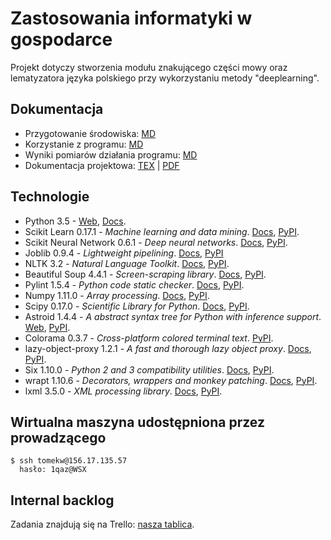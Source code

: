 # Zastosowania informatyki w gospodarce

Projekt dotyczy stworzenia modułu znakującego części mowy oraz lematyzatora języka polskiego przy wykorzystaniu metody "deeplearning".


## Dokumentacja
- Przygotowanie środowiska: [MD](docs/installation.md)
- Korzystanie z programu: [MD](docs/usage.md)
- Wyniki pomiarów działania programu: [MD](docs/results.md)
- Dokumentacja projektowa: [TEX](docs/report.tex) | [PDF](docs/report.pdf)


## Technologie
- Python 3.5 - [Web](https://www.python.org/), [Docs](http://docs.python.org/3.5/).
- Scikit Learn 0.17.1 - *Machine learning and data mining*. [Docs](http://http://scikit-learn.org/0.17/documentation.html), [PyPI](https://pypi.python.org/pypi/scikit-learn/0.17.1).
- Scikit Neural Network 0.6.1 - *Deep neural networks*. [Docs](https://scikit-neuralnetwork.readthedocs.org/en/latest/), [PyPI](https://pypi.python.org/pypi/scikit-neuralnetwork/0.6.1).
- Joblib 0.9.4 - *Lightweight pipelining*. [Docs](https:/pythonhosted.org/joblib/), [PyPI](https://pypi.python.org/pypi/joblib/0.9.4)
- NLTK 3.2 - *Natural Language Toolkit*. [Docs](http://www.nltk.org), [PyPI](https://pypi.python.org/pypi/nltk/3.2).
- Beautiful Soup 4.4.1 - *Screen-scraping library*. [Docs](https://www.crummy.com/software/BeautifulSoup/bs4/doc/), [PyPI](https://pypi.python.org/pypi/beautifulsoup4/4.4.1).
- Pylint 1.5.4 - *Python code static checker*. [Docs](http://www.pylint.org), [PyPI](https://pypi.python.org/pypi/pylint/1.5.4).
- Numpy 1.11.0 - *Array processing*. [Docs](http://www.numpy.org), [PyPI](https://pypi.python.org/pypi/numpy/1.11.0).
- Scipy 0.17.0 - *Scientific Library for Python*. [Docs](http://www.scipy.org), [PyPI](https://pypi.python.org/pypi/scipy/0.17.0).
- Astroid 1.4.4 - *A abstract syntax tree for Python with inference support*. [Web](https://www.astroid.org/), [PyPI](https://pypi.python.org/pypi/astroid/1.4.4).
- Colorama 0.3.7 - *Cross-platform colored terminal text*. [PyPI](https://pypi.python.org/pypi/colorama).
- lazy-object-proxy 1.2.1 - *A fast and thorough lazy object proxy*. [Docs](http://python-lazy-object-proxy.readthedocs.io/en/latest/), [PyPI](https://pypi.python.org/pypi/lazy-object-proxy/1.2.1).
- Six 1.10.0 - *Python 2 and 3 compatibility utilities*. [Docs](http://pythonhosted.org/six/), [PyPI](https://pypi.python.org/pypi/six/1.10.0).
- wrapt 1.10.6 - *Decorators, wrappers and monkey patching*. [Docs](http://wrapt.readthedocs.io/en/latest/), [PyPI](https://pypi.python.org/pypi/wrapt/1.10.6).
- lxml 3.5.0 - *XML processing library*. [Docs](http://lxml.de/index.html#documentation), [PyPI](https://pypi.python.org/pypi/lxml/3.5.0).


## Wirtualna maszyna udostępniona przez prowadzącego

    $ ssh tomekw@156.17.135.57
      hasło: 1qaz@WSX


## Internal backlog
Zadania znajdują się na Trello: [nasza tablica](https://trello.com/b/XU09b2u5/zastosowanie-informatyki-w-gospodarce-projekt-deeplearning-lematyzacja-pos-tagging).
